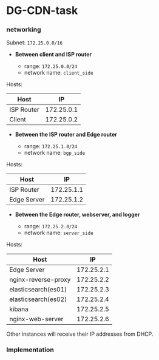 # DG-CDN-task


### networking 

Subnet: `172.25.0.0/16`

- **Between client and ISP router**

  - range: `172.25.0.0/24`
  - network name: `client_side`

Hosts:

| Host | IP |
|---|---|
| ISP Router | 172.25.0.1 |
| Client | 172.25.0.2 |


- **Between the ISP router and Edge router**

  - range: `172.25.1.0/24`
  - network name: `bgp_side`

Hosts:

| Host | IP |
|---|---|
| ISP Router | 172.25.1.1 |
| Edge Server | 172.25.1.2 |



- **Between the Edge router, webserver, and logger**


  - range: `172.25.2.0/24`
  - network name: `server_side`

Hosts:

| Host | IP |
|---|---|
| Edge Server | 172.25.2.1 |
| nginx-reverse-proxy | 172.25.2.2 |
| elasticsearch(es01) | 172.25.2.3 |
| elasticsearch(es02) | 172.25.2.4 |
| kibana | 172.25.2.5 |
| nginx-web-server | 172.25.2.6 |


Other instances will receive their IP addresses from DHCP.


### Implementation



